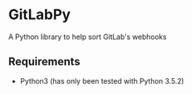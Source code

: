 # GitLabPy
A Python library to help sort GitLab's webhooks

## Requirements
* Python3 (has only been tested with Python 3.5.2)
